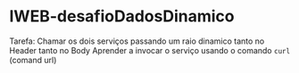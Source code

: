 # IWEB-desafioDadosDinamico
Tarefa: Chamar os dois serviços passando um raio dinamico tanto no Header tanto no Body     Aprender a invocar o serviço usando o comando `curl` (comand url)
